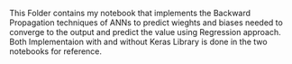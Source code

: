 This Folder contains my notebook that implements the Backward Propagation techniques of ANNs to predict wieghts and biases needed to converge to the output and predict the value using Regression approach.
<br> Both Implementaion with and without Keras Library is done in the two notebooks for reference.
